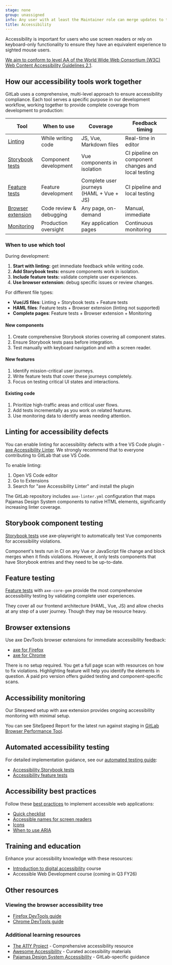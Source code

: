 ```yaml
---
stage: none
group: unassigned
info: Any user with at least the Maintainer role can merge updates to this content. For details, see https://docs.gitlab.com/development/development_processes/#development-guidelines-review.
title: Accessibility
---
```


Accessibility is important for users who use screen readers or rely on keyboard-only functionality
to ensure they have an equivalent experience to sighted mouse users.

[We aim to conform to level AA of the World Wide Web Consortium (W3C) Web Content Accessibility Guidelines 2.1](https://design.gitlab.com/accessibility/a11y).

## How our accessibility tools work together

GitLab uses a comprehensive, multi-level approach to ensure accessibility compliance. Each tool serves a specific purpose in our development workflow, working together to provide complete coverage from development to production:

| Tool                                            | When to use             | Coverage                                 | Feedback timing                                    |
|-------------------------------------------------|-------------------------|------------------------------------------|----------------------------------------------------|
| [Linting](#linting-for-accessibility-defects)   | While writing code      | JS, Vue, Markdown files                  | Real-time in editor                                |
| [Storybook tests](#storybook-component-testing) | Component development   | Vue components in isolation              | CI pipeline on component changes and local testing |
| [Feature tests](#feature-testing)               | Feature development     | Complete user journeys (HAML + Vue + JS) | CI pipeline and local testing                      |
| [Browser extension](#browser-extensions)        | Code review & debugging | Any page, on-demand                      | Manual, immediate                                  |
| [Monitoring](#accessibility-monitoring)         | Production oversight    | Key application pages                    | Continuous monitoring                              |

### When to use which tool

During development:

1. **Start with linting:** get immediate feedback while writing code.
1. **Add Storybook tests:** ensure components work in isolation.
1. **Include feature tests:** validate complete user experiences.
1. **Use browser extension:** debug specific issues or review changes.

For different file types:

- **Vue/JS files**: Linting + Storybook tests + Feature tests
- **HAML files**: Feature tests + Browser extension (linting not supported)
- **Complete pages**: Feature tests + Browser extension + Monitoring

#### New components

1. Create comprehensive Storybook stories covering all component states.
1. Ensure Storybook tests pass before integration.
1. Test manually with keyboard navigation and with a screen reader.

#### New features

1. Identify mission-critical user journeys.
1. Write feature tests that cover these journeys completely.
1. Focus on testing critical UI states and interactions.

#### Existing code

1. Prioritize high-traffic areas and critical user flows.
1. Add tests incrementally as you work on related features.
1. Use monitoring data to identify areas needing attention.

## Linting for accessibility defects

You can enable linting for accessibility defects with a free VS Code plugin - [axe Accessibility Linter](https://marketplace.visualstudio.com/items?itemName=deque-systems.vscode-axe-linter).
We strongly recommend that to everyone contributing to GitLab that use VS Code.

To enable linting:

1. Open VS Code editor
1. Go to Extensions
1. Search for "axe Accessibility Linter" and install the plugin

The GitLab repository includes `axe-linter.yml` configuration that maps Pajamas Design System components to native HTML elements, significantly increasing linter coverage.

## Storybook component testing

[Storybook tests](storybook_tests.md) use axe-playwright to automatically test Vue components for accessibility violations.

Component's tests run in CI on any Vue or JavaScript file change and block merges when it finds violations. However, it only tests components that have Storybook entries and they need to be up-to-date.

## Feature testing

[Feature tests](feature_tests.md) with `axe-core-gem` provide the most comprehensive accessibility testing by validating complete user experiences.

They cover all our frontend architecture (HAML, Vue, JS) and allow checks at any step of a user journey. Though they may be resource heavy.

## Browser extensions

Use axe DevTools browser extensions for immediate accessibility feedback:

- [axe for Firefox](https://www.deque.com/axe/devtools/firefox-browser-extension/)
- [axe for Chrome](https://www.deque.com/axe/devtools/chrome-browser-extension/)

There is no setup required. You get a full page scan with resources on how to fix violations. Highlighting feature will help you identify the elements in question. A paid pro version offers guided testing and component-specific scans.

## Accessibility monitoring

Our Sitespeed setup with axe extension provides ongoing accessibility monitoring with minimal setup.

You can see SiteSpeed Report for the latest run against staging in [GitLab Browser Performance Tool](https://gitlab.com/gitlab-org/quality/performance-sitespeed/-/wikis/Benchmarks/SiteSpeed/staging).

## Automated accessibility testing

For detailed implementation guidance, see our [automated testing guide](automated_testing.md):

- [Accessibility Storybook tests](storybook_tests.md)
- [Accessibility feature tests](feature_tests.md)

## Accessibility best practices

Follow these [best practices](best_practices.md) to implement accessible web applications:

- [Quick checklist](best_practices.md#quick-checklist)
- [Accessible names for screen readers](best_practices.md#provide-accessible-names-for-screen-readers)
- [Icons](best_practices.md#icons)
- [When to use ARIA](best_practices.md#when-to-use-aria)

## Training and education

Enhance your accessibility knowledge with these resources:

- [Introduction to digital accessibility](https://levelup.edcast.com/insights/ECL-1a014b4a-f92b-4da3-98fc-833be512257b) course
- Accessible Web Development course (coming in Q3 FY26)

## Other resources

### Viewing the browser accessibility tree

- [Firefox DevTools guide](https://firefox-source-docs.mozilla.org/devtools-user/accessibility_inspector/index.html#accessing-the-accessibility-inspector)
- [Chrome DevTools guide](https://developer.chrome.com/docs/devtools/accessibility/reference/#pane)

### Additional learning resources

- [The A11Y Project](https://www.a11yproject.com/) - Comprehensive accessibility resource
- [Awesome Accessibility](https://github.com/brunopulis/awesome-a11y) - Curated accessibility materials
- [Pajamas Design System Accessibility](https://design.gitlab.com/accessibility/a11y) - GitLab-specific guidance
